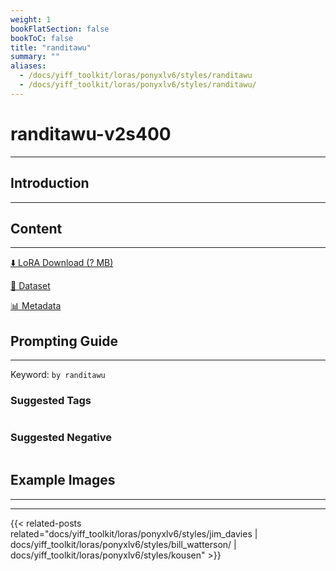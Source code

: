 ```yaml
---
weight: 1
bookFlatSection: false
bookToC: false
title: "randitawu"
summary: ""
aliases:
  - /docs/yiff_toolkit/loras/ponyxlv6/styles/randitawu
  - /docs/yiff_toolkit/loras/ponyxlv6/styles/randitawu/
---
```


<!--markdownlint-disable MD025 MD033 -->

# randitawu-v2s400

---

## Introduction

---

## Content

---

[⬇️ LoRA Download (? MB)]()

[📐 Dataset]()

[📊 Metadata]()

## Prompting Guide

---

Keyword: `by randitawu`

### Suggested Tags

```md
```

### Suggested Negative

```md
```

## Example Images

---

<div class="image-grid">
  <div class="image-grid-container">
    <a href="">
    </a>
    <a href="">
    </a>
  </div>
</div>

---

{{< related-posts related="docs/yiff_toolkit/loras/ponyxlv6/styles/jim_davies | docs/yiff_toolkit/loras/ponyxlv6/styles/bill_watterson/ | docs/yiff_toolkit/loras/ponyxlv6/styles/kousen" >}}
